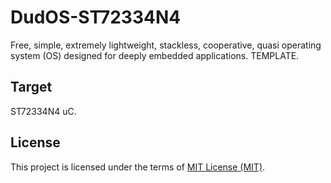 # DudOS-ST72334N4

Free, simple, extremely lightweight, stackless, cooperative, quasi operating system (OS) designed for deeply embedded applications. TEMPLATE.

Target
-------

ST72334N4 uC.

License
-------

This project is licensed under the terms of [MIT License (MIT)](https://opensource.org/licenses/MIT).
